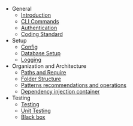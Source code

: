 - General
  - [Introduction](/)
  - [CLI Commands](general/cli-commands.md)
  - [Authentication](general/authentication.md)
  - [Coding Standard](general/coding-standard.md)
- Setup
  - [Config](setup/config.md)
  - [Database Setup](setup/database.md)
  - [Logging](setup/logging.md)
- Organization and Architecture
  - [Paths and Require](testing/index.md)
  - [Folder Structure](testing/unit-testing.md)
  - [Patterns recommendations and operations](testing/component-testing.md)
  - [Dependency injection container]()
- Testing
  - [Testing](styling/stylesheet.md)
  - [Unit Testing](styling/styled-component.md)
  - [Black box](styling/styled-component.md)
